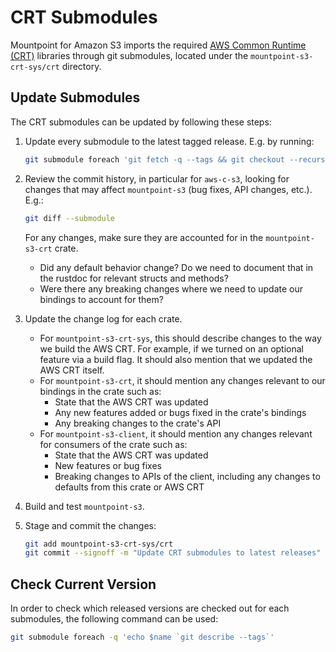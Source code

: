 # CRT Submodules

Mountpoint for Amazon S3 imports the required [AWS Common Runtime (CRT)](https://docs.aws.amazon.com/sdkref/latest/guide/common-runtime.html) libraries through git submodules, located under the `mountpoint-s3-crt-sys/crt` directory.

## Update Submodules

The CRT submodules can be updated by following these steps:

1. Update every submodule to the latest tagged release. E.g. by running:

   ```sh
   git submodule foreach 'git fetch -q --tags && git checkout --recurse-submodules `git tag -l --sort=-v:refname | head -1`'
   ```

2. Review the commit history, in particular for `aws-c-s3`, looking for changes that may affect `mountpoint-s3` (bug fixes, API changes, etc.). E.g.:

   ```sh
   git diff --submodule
   ```

   For any changes, make sure they are accounted for in the `mountpoint-s3-crt` crate.

   - Did any default behavior change?
     Do we need to document that in the rustdoc for relevant structs and methods?
   - Were there any breaking changes where we need to update our bindings to account for them?

3. Update the change log for each crate.

   - For `mountpoint-s3-crt-sys`, this should describe changes to the way we build the AWS CRT.
     For example, if we turned on an optional feature via a build flag.
     It should also mention that we updated the AWS CRT itself.
   - For `mountpoint-s3-crt`, it should mention any changes relevant to our bindings in the crate such as:
     - State that the AWS CRT was updated
     - Any new features added or bugs fixed in the crate's bindings
     - Any breaking changes to the crate's API
   - For `mountpoint-s3-client`, it should mention any changes relevant for consumers of the crate such as:
     - State that the AWS CRT was updated
     - New features or bug fixes
     - Breaking changes to APIs of the client, including any changes to defaults from this crate or AWS CRT

4. Build and test `mountpoint-s3`.

5. Stage and commit the changes:

   ```sh
   git add mountpoint-s3-crt-sys/crt
   git commit --signoff -m "Update CRT submodules to latest releases"
   ```

## Check Current Version

In order to check which released versions are checked out for each submodules, the following command can be used:

```sh
git submodule foreach -q 'echo $name `git describe --tags`'
```
